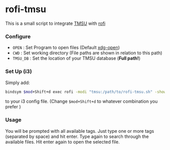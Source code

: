 # rofi-tmsu
This is a small script to integrate [TMSU](https://github.com/oniony/TMSU) with [rofi](https://davedavenport.github.io/rofi//index.html) 

### Configure
+ `OPEN` :  Set Program to open files (Default [xdg-open](http://linux.die.net/man/1/xdg-open)) 
+ `CWD` : Set working directory (File paths are shown in relation to this path)
+ `TMSU_DB` : Set the location of your TMSU database (**Full path!**)

### Set Up (i3)
Simply add:
```sh
bindsym $mod+Shift+d exec rofi -modi "tmsu:/path/to/rofi-tmsu.sh" -show tmsu
```                                                                     
to your i3 config file. (Change `$mod+Shift+d` to whatever combination you prefer )


### Usage
You will be prompted with all available tags. Just  type one or more tags (separated by space)
and hit enter. Type again to search through the available files. Hit enter again to open the selected file.
